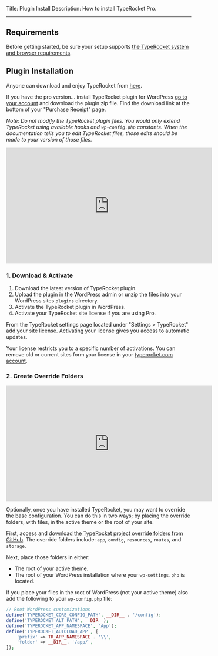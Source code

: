 Title: Plugin Install
Description: How to install TypeRocket Pro.

---

## Requirements

Before getting started, be sure your setup supports [the TypeRocket system and browser requirements](/docs/v5/requirements).

## Plugin Installation

Anyone can download and enjoy TypeRocket from [here](https://typerocket.com/downloads/v5.zip).

If you have the pro version... install TypeRocket plugin for WordPress [go to your account](/account/) and download the plugin zip file. Find the download link at the bottom of your "Purchase Receipt" page.

*Note: Do not modify the TypeRocket plugin files. You would only extend TypeRocket using available hooks and `wp-config.php` constants. When the documentation tells you to edit TypeRocket files, those edits should be made to your version of those files.*

<iframe width="560" height="315" src="https://www.youtube.com/embed/-VkAydury5c" frameborder="0" allow="accelerometer; autoplay; encrypted-media; gyroscope; picture-in-picture" allowfullscreen></iframe>

### 1. Download & Activate 

1. Download the latest version of TypeRocket plugin.
2. Upload the plugin in the WordPress admin or unzip the files into your WordPress sites `plugins` directory.
3. Activate the TypeRocket plugin in WordPress.
4. Activate your TypeRocket site license if you are using Pro.

From the TypeRocket settings page located under "Settings > TypeRocket" add your site license. Activating your license gives you access to automatic updates.

Your license restricts you to a specific number of activations. You can remove old or current sites form your license in your [typerocket.com account](https://typerocket.com/account/).

### 2. Create Override Folders

<iframe width="560" height="315" src="https://www.youtube.com/embed/OC97D_kJRaY" frameborder="0" allow="accelerometer; autoplay; encrypted-media; gyroscope; picture-in-picture" allowfullscreen></iframe>

Optionally, once you have installed TypeRocket, you may want to override the base configuration. You can do this in two ways; by placing the override folders, with files, in the active theme or the root of your site.

First, access and [download the TypeRocket project override folders from GitHub](https://github.com/TypeRocket/typerocket). The override folders include: `app`, `config`, `resources`, `routes`, and `storage`.

Next, place those folders in either:

- The root of your active theme. 
- The root of your WordPress installation where your `wp-settings.php` is located.

If you place your files in the root of WordPress (not your active theme) also add the following to your `wp-config.php` file:

```php
// Root WordPress customizations
define('TYPEROCKET_CORE_CONFIG_PATH', __DIR__ . '/config');
define('TYPEROCKET_ALT_PATH', __DIR__);
define('TYPEROCKET_APP_NAMESPACE', 'App');
define('TYPEROCKET_AUTOLOAD_APP', [
    'prefix' => TR_APP_NAMESPACE . '\\',
    'folder' => __DIR__. '/app/',
]);
```